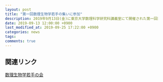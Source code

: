 ```yaml
---
layout: post
title: "第一回数理生物学若手の集いに参加"
description: 2019年9月13日(金)に東京大学数理科学研究科講義室にて開催された第一回数理生物学若手の集いに参加しました。
date: 2019-09-13 12:00:00 +0900
last_modified_at: 2019-09-25 17:22:00 +0900
categories: news
tags:
comments: true
---
```




## 関連リンク

[数理生物学若手の会](https://jsmbpys.weebly.com/)
